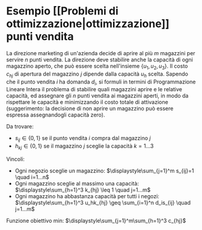 # Esempio [[Problemi di ottimizzazione|ottimizzazione]] punti vendita

La direzione marketing di un'azienda decide di aprire al più $m$ magazzini per servire $n$ punti vendita. La direzione deve stabilire anche la capacità di ogni magazzino aperto, che può essere scelta nell'insieme $\{u_1, u_2, u_3\}$.
Il costo $c_{hj}$ di apertura del magazzino $j$ dipende dalla capacità $u_h$ scelta.
Sapendo che il punto vendita $i$ ha domanda $d_i$, si formuli in termini di Programmazione Lineare Intera il problema di stabilire quali magazzini aprire e le relative capacità, ed assegnare gli $n$ punti vendita ai magazzini
aperti, in modo da rispettare le capacità e minimizzando il costo totale di attivazione (suggerimento: la decisione di non aprire un magazzino può essere espressa assegnandogli capacità zero).

Da trovare:
- $s_{ij} \in \{0,1\}$ se il punto vendita $i$ compra dal magazzino $j$
- $h_{kj} \in \{0,1\}$ se il magazzino $j$ sceglie la capacità $k=1…3$

Vincoli:
- Ogni negozio sceglie un magazzino: $\displaystyle\sum_{j=1}^m s_{ij}=1 \quad i=1...n$
- Ogni magazzino sceglie al massimo una capacità: $\displaystyle\sum_{h=1}^3 k_{hj} \leq 1 \quad j=1…m$
- Ogni magazzino ha abbastanza capacità per tutti i negozi: $\displaystyle\sum_{h=1}^3 u_hk_{hj} \geq \sum_{i=1}^n d_is_{ij} \quad j=1…m$

Funzione obiettivo min: $\displaystyle\sum_{j=1}^m\sum_{h=1}^3 c_{hj}$